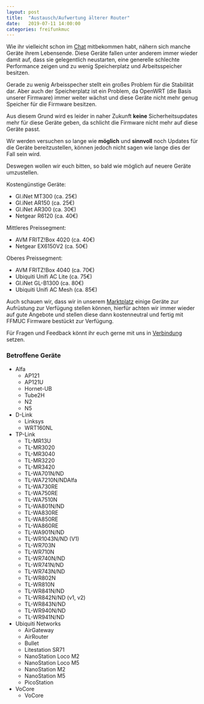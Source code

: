 ```yaml
---
layout: post
title:  "Austausch/Aufwertung älterer Router"
date:   2019-07-11 14:00:00
categories: freifunkmuc
---
```


Wie ihr vielleicht schon im [Chat](https://chat.ffmuc.net) mitbekommen habt, nähern sich manche Geräte ihrem Lebensende. Diese Geräte fallen unter anderem  immer wieder damit auf, dass sie gelegentlich neustarten, eine generelle schlechte Performance zeigen und zu wenig Speicherplatz und Arbeitsspeicher besitzen.

Gerade zu wenig Arbeisspecher stellt ein großes Problem für die Stabilität dar. Aber auch der Speicherplatz ist ein Problem, da OpenWRT (die Basis unserer Firmware) immer weiter wächst und diese Geräte nicht mehr genug Speicher für die Firmware besitzen.

Aus diesem Grund wird es leider in naher Zukunft **keine** Sicherheitsupdates mehr für diese Geräte geben,  da schlicht die Firmware nicht mehr auf diese Geräte passt.

Wir werden versuchen so lange wie **möglich** und **sinnvoll** noch Updates für die Geräte bereitzustellen, können jedoch nicht sagen wie lange dies der Fall sein wird.

Deswegen wollen wir euch bitten, so bald wie möglich auf neuere Geräte umzustellen.

Kostengünstige Geräte:

* Gl.iNet MT300 (ca. 25€)
* Gl.iNet AR150 (ca. 25€)
* Gl.iNet AR300 (ca. 30€)
* Netgear R6120 (ca. 40€)

Mittleres Preissegment:

* AVM FRITZ!Box 4020 (ca. 40€)
* Netgear EX6150V2 (ca. 50€)

Oberes Preissegment:

* AVM FRITZ!Box 4040 (ca. 70€)
* Ubiquiti Unifi AC Lite (ca. 75€)
* Gl.iNet GL-B1300 (ca. 80€)
* Ubiquiti Unifi AC Mesh (ca. 85€)

Auch schauen wir, dass wir in unserem [Marktplatz](https://ffmuc.net/pad/p/Marktplatz) einige Geräte zur Aufrüstung zur Verfügung stellen können, hierfür achten wir immer wieder auf gute Angebote und stellen diese dann kostenneutral und fertig mit FFMUC Firmware bestückt zur Verfügung.

Für Fragen und Feedback könnt ihr euch gerne mit uns in [Verbindung](https://ffmuc.net/kontakt) setzen.

### Betroffene Geräte

* Alfa
  * AP121
  * AP121U
  * Hornet-UB
  * Tube2H
  * N2
  * N5
* D-Link
  * Linksys
  * WRT160NL
* TP-Link
  * TL-MR13U
  * TL-MR3020
  * TL-MR3040
  * TL-MR3220
  * TL-MR3420
  * TL-WA701N/ND
  * TL-WA7210N/NDAlfa
  * TL-WA730RE
  * TL-WA750RE
  * TL-WA7510N
  * TL-WA801N/ND
  * TL-WA830RE
  * TL-WA850RE
  * TL-WA860RE
  * TL-WA901N/ND
  * TL-WR1043N/ND (V1)
  * TL-WR703N
  * TL-WR710N
  * TL-WR740N/ND
  * TL-WR741N/ND
  * TL-WR743N/ND
  * TL-WR802N
  * TL-WR810N
  * TL-WR841N/ND
  * TL-WR842N/ND (v1, v2)
  * TL-WR843N/ND
  * TL-WR940N/ND
  * TL-WR941N/ND
* Ubiquiti Networks
  * AirGateway
  * AirRouter
  * Bullet
  * Litestation SR71
  * NanoStation Loco M2
  * NanoStation Loco M5
  * NanoStation M2
  * NanoStation M5
  * PicoStation
* VoCore
  * VoCore
